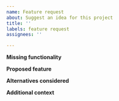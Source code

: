 ```yaml
---
name: Feature request
about: Suggest an idea for this project
title: ''
labels: feature request
assignees: ''

---
```


**Missing functionality**
<!-- 
Is your feature request related to a problem or a gap in functionality?
Give a clear and concise description of what the problem is. Try to ellaborate wth examples with text, code-snippets, visuals or links to resources.

Example: 
   I think adding this would help us when [...] 
   We could change this feature to work with [...] 
-->

**Proposed feature**
<!--
Describe the solution you'd like
A clear and concise description of what you want to happen. Try to ellaborate wth examples with text, code-snippets, visuals or links to resources.
-->

**Alternatives considered**
<!--
Describe alternatives you've considered
A clear and concise description of any alternative solutions or features you've considered. Try to ellaborate wth examples with text, code-snippets, visuals or links to resources.
-->

**Additional context**
<!-- 
Add any other context or screenshots about the feature request here. 
-->